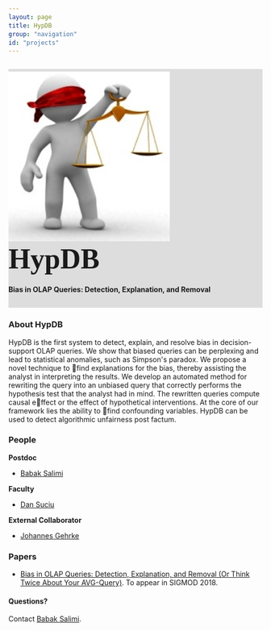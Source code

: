 ```yaml
---
layout: page
title: HypDB
group: "navigation"
id: "projects"
---
```


<link href="https://maxcdn.bootstrapcdn.com/bootstrap/3.3.6/css/bootstrap.min.css" rel="stylesheet">
<link href="index.css" rel="stylesheet">

<div class="jumbotron" style="background-image: none; background-color: #ddd; background-size: cover; height: auto; padding: 5px 0 10px 0; margin-top: 2em">
  <img src="../../images/projects/hypdb.jpg" alt="Logo" style="width: 20rem" />
  <text style="vertical-align: middle; font-size: 4em; font-weight: bold; letter-spacing: 0px; font-family: 'Verdana';">HypDB</text>
  <h4>Bias in OLAP Queries: Detection, Explanation, and Removal </h4>
</div>

### About HypDB

HypDB is the first system to detect, explain, and resolve bias in
decision-support OLAP queries. We show that biased queries can be perplexing
and lead to statistical anomalies, such as Simpson's paradox. We propose
a novel technique to find explanations for the bias, thereby assisting the analyst
in interpreting the results. We develop an automated method for rewriting
the query into an unbiased query that correctly performs the hypothesis test that the analyst had in mind. The rewritten queries compute causal effect or the effect of hypothetical interventions. At the core of our framework lies the
ability to find confounding variables.  HypDB
can be used to detect algorithmic unfairness post factum.

### People
**Postdoc**

*   [Babak Salimi](https://www.linkedin.com/in/babak-salimi-8b758794/)

**Faculty**

*   [Dan Suciu](http://www.cs.washington.edu/homes/suciu/)

**External Collaborator**
*   [Johannes Gehrke](https://www.linkedin.com/in/johannesgehrke)

### Papers

*   [Bias in OLAP Queries: Detection, Explanation, and Removal (Or Think Twice About Your AVG-Query)](https://arxiv.org/abs/1803.04562). To appear in SIGMOD 2018.

#### Questions?

Contact [Babak Salimi](mailto:bsalimi@cs.washington.edu).


&nbsp;